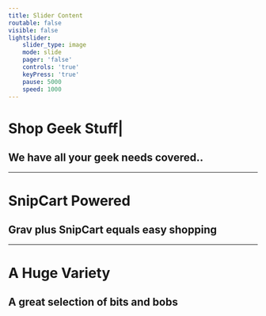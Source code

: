 ```yaml
---
title: Slider Content
routable: false
visible: false
lightslider:
    slider_type: image
    mode: slide
    pager: 'false'
    controls: 'true'
    keyPress: 'true'
    pause: 5000
    speed: 1000
---
```


# Shop Geek Stuff|
## We have all your **geek** needs covered..
___
# SnipCart Powered
## **Grav** plus **SnipCart** equals easy shopping
___
# A Huge Variety
## A great selection of **bits** and **bobs**
